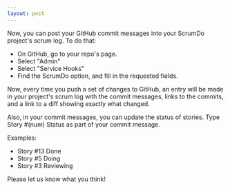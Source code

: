 ```yaml
---
layout: post
---
```


Now, you can post your GitHub commit messages into your ScrumDo project's scrum log.  To do that:

* On GitHub, go to your repo's page.
* Select "Admin"
* Select "Service Hooks"
* Find the ScrumDo option, and fill in the requested fields.

Now, every time you push a set of changes to GitHub, an entry will be made in your project's scrum log with the commit messages, links to the commits, and a link to a diff showing exactly what changed.

Also, in your commit messages, you can update the status of stories.  Type Story #(num) Status as part of your commit message. 

Examples:

* Story #13 Done
* Story #5 Doing
* Story #3 Reviewing

Please let us know what you think!